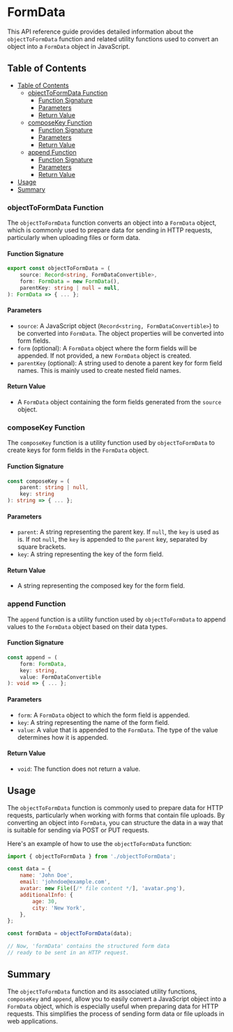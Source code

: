 # FormData

This API reference guide provides detailed information about the `objectToFormData` function and related utility functions used to convert an object into a `FormData` object in JavaScript.

## Table of Contents

- [Table of Contents](#table-of-contents)
    - [objectToFormData Function](#objecttoformdata-function)
        - [Function Signature](#function-signature)
        - [Parameters](#parameters)
        - [Return Value](#return-value)
    - [composeKey Function](#composekey-function)
        - [Function Signature](#function-signature-1)
        - [Parameters](#parameters-1)
        - [Return Value](#return-value-1)
    - [append Function](#append-function)
        - [Function Signature](#function-signature-2)
        - [Parameters](#parameters-2)
        - [Return Value](#return-value-2)
- [Usage](#usage)
- [Summary](#summary)

### objectToFormData Function

The `objectToFormData` function converts an object into a `FormData` object, which is commonly used to prepare data for sending in HTTP requests, particularly when uploading files or form data.

#### Function Signature

```typescript
export const objectToFormData = (
    source: Record<string, FormDataConvertible>,
    form: FormData = new FormData(),
    parentKey: string | null = null,
): FormData => { ... };
```

#### Parameters

- `source`: A JavaScript object (`Record<string, FormDataConvertible>`) to be converted into `FormData`. The object properties will be converted into form fields.
- `form` (optional): A `FormData` object where the form fields will be appended. If not provided, a new `FormData` object is created.
- `parentKey` (optional): A string used to denote a parent key for form field names. This is mainly used to create nested field names.

#### Return Value

- A `FormData` object containing the form fields generated from the `source` object.

### composeKey Function

The `composeKey` function is a utility function used by `objectToFormData` to create keys for form fields in the `FormData` object.

#### Function Signature

```typescript
const composeKey = (
    parent: string | null,
    key: string
): string => { ... };
```

#### Parameters

- `parent`: A string representing the parent key. If `null`, the `key` is used as is. If not `null`, the `key` is appended to the `parent` key, separated by square brackets.
- `key`: A string representing the key of the form field.

#### Return Value

- A string representing the composed key for the form field.

### append Function

The `append` function is a utility function used by `objectToFormData` to append values to the `FormData` object based on their data types.

#### Function Signature

```typescript
const append = (
    form: FormData,
    key: string,
    value: FormDataConvertible
): void => { ... };
```

#### Parameters

- `form`: A `FormData` object to which the form field is appended.
- `key`: A string representing the name of the form field.
- `value`: A value that is appended to the `FormData`. The type of the value determines how it is appended.

#### Return Value

- `void`: The function does not return a value.

## Usage

The `objectToFormData` function is commonly used to prepare data for HTTP requests, particularly when working with forms that contain file uploads. By converting an object into `FormData`, you can structure the data in a way that is suitable for sending via POST or PUT requests.

Here's an example of how to use the `objectToFormData` function:

```javascript
import { objectToFormData } from './objectToFormData';

const data = {
    name: 'John Doe',
    email: 'johndoe@example.com',
    avatar: new File([/* file content */], 'avatar.png'),
    additionalInfo: {
        age: 30,
        city: 'New York',
    },
};

const formData = objectToFormData(data);

// Now, 'formData' contains the structured form data
// ready to be sent in an HTTP request.
```

## Summary

The `objectToFormData` function and its associated utility functions, `composeKey` and `append`, allow you to easily convert a JavaScript object into a `FormData` object, which is especially useful when preparing data for HTTP requests. This simplifies the process of sending form data or file uploads in web applications.
